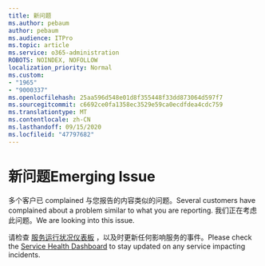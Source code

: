 ```yaml
---
title: 新问题
ms.author: pebaum
author: pebaum
ms.audience: ITPro
ms.topic: article
ms.service: o365-administration
ROBOTS: NOINDEX, NOFOLLOW
localization_priority: Normal
ms.custom:
- "1965"
- "9000337"
ms.openlocfilehash: 25aa596d548e01d8f355448f33dd873064d597f7
ms.sourcegitcommit: c6692ce0fa1358ec3529e59ca0ecdfdea4cdc759
ms.translationtype: MT
ms.contentlocale: zh-CN
ms.lasthandoff: 09/15/2020
ms.locfileid: "47797682"
---
```

# <a name="emerging-issue"></a><span data-ttu-id="deddf-102">新问题</span><span class="sxs-lookup"><span data-stu-id="deddf-102">Emerging Issue</span></span>

<span data-ttu-id="deddf-103">多个客户已 complained 与您报告的内容类似的问题。</span><span class="sxs-lookup"><span data-stu-id="deddf-103">Several customers have complained about a problem similar to what you are reporting.</span></span> <span data-ttu-id="deddf-104">我们正在考虑此问题。</span><span class="sxs-lookup"><span data-stu-id="deddf-104">We are looking into this issue.</span></span>

<span data-ttu-id="deddf-105">请检查 [服务运行状况仪表板](https://admin.microsoft.com/adminportal/home#/servicehealth) ，以及时更新任何影响服务的事件。</span><span class="sxs-lookup"><span data-stu-id="deddf-105">Please check the [Service Health Dashboard](https://admin.microsoft.com/adminportal/home#/servicehealth) to stay updated on any service impacting incidents.</span></span>